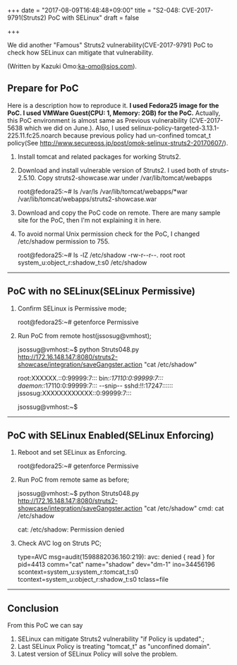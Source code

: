 +++
date = "2017-08-09T16:48:48+09:00"
title = "S2-048: CVE-2017-9791(Struts2) PoC with SELinux"
draft = false

+++

We did another "Famous" Struts2 vulnerability(CVE-2017-9791) PoC to check how SELinux can mitigate that vulnerability.

(Written by Kazuki Omo:ka-omo@sios.com).

## Prepare for PoC

Here is a description how to reproduce it. **I used Fedora25 image for the PoC.
I used VMWare Guest(CPU: 1, Memory: 2GB) for the PoC.**
Actually, this PoC environment is almost same as Previous vulnerability (CVE-2017-5638 which we did on June.).
Also, I used selinux-policy-targeted-3.13.1-225.11.fc25.noarch because previous policy had un-confined tomcat_t policy(See http://www.secureoss.jp/post/omok-selinux-struts2-20170607/).

  1.  Install tomcat and related packages for working Struts2.

  2.  Download and install vulnerable version of Struts2. I used both of struts-2.5.10. Copy struts2-showcase.war under /var/lib/tomcat/webapps
        
        root@fedora25:~# ls /var/ls /var/lib/tomcat/webapps/*war
        /var/lib/tomcat/webapps/struts2-showcase.war

  3.  Download and copy the PoC code on remote. There are many sample site for the PoC, then I'm not explaining it in here. 

  4.  To avoid normal Unix permission check for the PoC, I changed /etc/shadow permission to 755. 
	
        root@fedora25:~# ls -lZ /etc/shadow
        -rw-r--r--. root root system_u:object_r:shadow_t:s0        /etc/shadow


* * *

## PoC with no SELinux(SELinux Permissive)

  1.  Confirm SELinux is Permissive mode;
        
        root@fedora25:~# getenforce
        Permissive
        

  2.  Run PoC from remote host(jssosug@vmhost);
        
        
         jsossug@vmhost:~$ python Struts048.py http://172.16.148.147:8080/struts2-showcase/integration/saveGangster.action "cat /etc/shadow"

         root:XXXXXX.::0:99999:7:::
         bin:*:17110:0:99999:7:::
         daemon:*:17110:0:99999:7:::
         --snip--
         sshd:!!:17247::::::
         jssosug:XXXXXXXXXXXX::0:99999:7:::
        
         jsossug@vmhost:~$

* * *
## PoC with SELinux Enabled(SELinux Enforcing)

  1. Reboot and set SELinux as Enforcing.

        root@fedora25:~# getenforce
        Permissive

  2. Run PoC from remote same as before;

        jsossug@vmhost:~$ python Struts048.py http://172.16.148.147:8080/struts2-showcase/integration/saveGangster.action "cat /etc/shadow"
        cmd: cat /etc/shadow
        
        cat: /etc/shadow: Permission denied

   3. Check AVC log on Struts PC;

        type=AVC msg=audit(1598882036.160:219): avc:  denied  { read } for  pid=4413 comm="cat" name="shadow" dev="dm-1" ino=34456196 scontext=system_u:system_r:tomcat_t:s0 tcontext=system_u:object_r:shadow_t:s0 tclass=file
        
* * *
## Conclusion

From this PoC we can say

1. SELinux can mitigate Struts2 vulnerability "if Policy is updated".;
2. Last SELinux Policy is treating "tomcat_t" as "unconfined domain".
3. Latest version of SELinux Policy will solve the problem.
